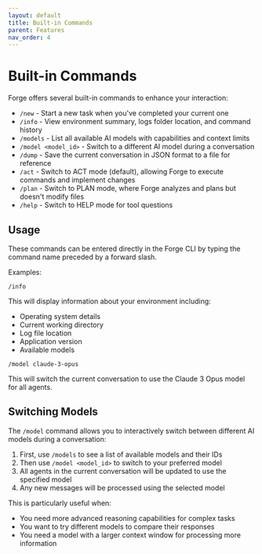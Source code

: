 ```yaml
---
layout: default
title: Built-in Commands
parent: Features
nav_order: 4
---
```


# Built-in Commands

Forge offers several built-in commands to enhance your interaction:

- `/new` - Start a new task when you've completed your current one
- `/info` - View environment summary, logs folder location, and command history
- `/models` - List all available AI models with capabilities and context limits
- `/model <model_id>` - Switch to a different AI model during a conversation
- `/dump` - Save the current conversation in JSON format to a file for reference
- `/act` - Switch to ACT mode (default), allowing Forge to execute commands and implement changes
- `/plan` - Switch to PLAN mode, where Forge analyzes and plans but doesn't modify files
- `/help` - Switch to HELP mode for tool questions

## Usage

These commands can be entered directly in the Forge CLI by typing the command name preceded by a forward slash.

Examples:

```
/info
```

This will display information about your environment including:
- Operating system details
- Current working directory
- Log file location
- Application version
- Available models

```
/model claude-3-opus
```

This will switch the current conversation to use the Claude 3 Opus model for all agents.

## Switching Models

The `/model` command allows you to interactively switch between different AI models during a conversation:

1. First, use `/models` to see a list of available models and their IDs
2. Then use `/model <model_id>` to switch to your preferred model
3. All agents in the current conversation will be updated to use the specified model
4. Any new messages will be processed using the selected model

This is particularly useful when:
- You need more advanced reasoning capabilities for complex tasks
- You want to try different models to compare their responses
- You need a model with a larger context window for processing more information
